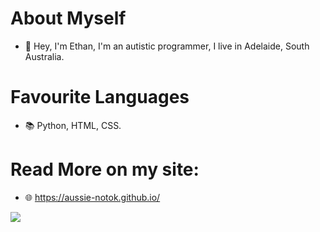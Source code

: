 # About Myself
- 👋 Hey, I'm Ethan, I'm an autistic programmer, I live in Adelaide, South Australia.

# Favourite Languages
- 📚 Python, HTML, CSS.

# Read More on my site: 
- 🌐 https://aussie-notok.github.io/
<!-- Tweets -->

[![](https://gtce.itsvg.in/api?username=aussie_okay)](https://github.com/VishwaGauravIn/github-twitter-card-embed)
